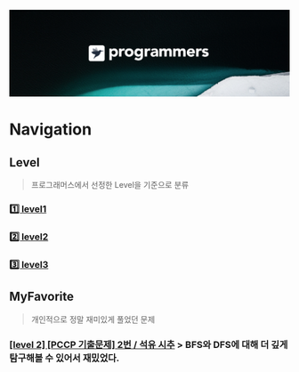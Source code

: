 [![background](./background.png)](https://programmers.co.kr/)
# Navigation

## Level
> 프로그래머스에서 선정한 Level을 기준으로 분류
### [1️⃣ level1](./1)
### [2️⃣ level2](./2)
### [3️⃣ level3](./)

## MyFavorite
> 개인적으로 정말 재미있게 풀었던 문제
### [[level 2] [PCCP 기출문제] 2번 / 석유 시추](./프로그래머스/2/250136. ［PCCP 기출문제］ 2번 ／ 석유 시추) > BFS와 DFS에 대해 더 깊게 탐구해볼 수 있어서 재밌었다.
